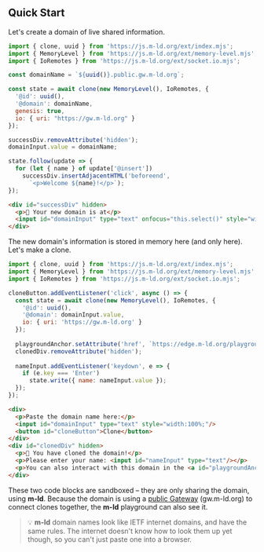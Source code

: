 ## Quick Start

Let's create a domain of live shared information.

```js
import { clone, uuid } from 'https://js.m-ld.org/ext/index.mjs';
import { MemoryLevel } from 'https://js.m-ld.org/ext/memory-level.mjs';
import { IoRemotes } from 'https://js.m-ld.org/ext/socket.io.mjs';

const domainName = `${uuid()}.public.gw.m-ld.org`;

const state = await clone(new MemoryLevel(), IoRemotes, {
  '@id': uuid(),
  '@domain': domainName,
  genesis: true,
  io: { uri: "https://gw.m-ld.org" }
});

successDiv.removeAttribute('hidden');
domainInput.value = domainName;

state.follow(update => {
  for (let { name } of update['@insert'])
    successDiv.insertAdjacentHTML('beforeend',
      `<p>Welcome ${name}!</p>`);
});
```
```html
<div id="successDiv" hidden>
  <p>🎉 Your new domain is at</p>
  <input id="domainInput" type="text" onfocus="this.select()" style="width:100%;"/>
</div>
```
<script>new LiveCode(document.currentScript).inline();</script>

The new domain's information is stored in memory here (and only here). Let's make a clone.

```js
import { clone, uuid } from 'https://js.m-ld.org/ext/index.mjs';
import { MemoryLevel } from 'https://js.m-ld.org/ext/memory-level.mjs';
import { IoRemotes } from 'https://js.m-ld.org/ext/socket.io.mjs';

cloneButton.addEventListener('click', async () => {
  const state = await clone(new MemoryLevel(), IoRemotes, {
    '@id': uuid(),
    '@domain': domainInput.value,
    io: { uri: 'https://gw.m-ld.org' }
  });
  
  playgroundAnchor.setAttribute('href', `https://edge.m-ld.org/playground/#domain=${domainInput.value}&txn=%7B%22name%22%3A%22George%22%7D`);
  clonedDiv.removeAttribute('hidden');
  
  nameInput.addEventListener('keydown', e => {
    if (e.key === 'Enter')
      state.write({ name: nameInput.value });
  });
});
```
```html
<div>
  <p>Paste the domain name here:</p>
  <input id="domainInput" type="text" style="width:100%;"/>
  <button id="cloneButton">Clone</button>
</div>
<div id="clonedDiv" hidden>
  <p>🎉 You have cloned the domain!</p>
  <p>Please enter your name: <input id="nameInput" type="text"/></p>
  <p>You can also interact with this domain in the <a id="playgroundAnchor" target="_blank"><b>m-ld</b> playground</a>!</p>
</div>
```
<script>new LiveCode(document.currentScript).inline();</script>

These two code blocks are sandboxed – they are only sharing the domain, using **m-ld**. Because the domain is using a [public Gateway](https://gw.m-ld.org) (gw.m-ld.org) to connect clones together, the **m-ld** playground can also see it.

> 💡 **m-ld** domain names look like IETF internet domains, and have the same rules. The internet doesn't know how to look them up yet though, so you can't just paste one into a browser.
